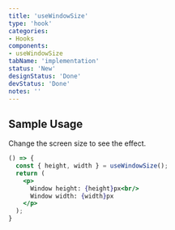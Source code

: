 ```yaml
---
title: 'useWindowSize'
type: 'hook'
categories:
- Hooks
components:
- useWindowSize
tabName: 'implementation'
status: 'New'
designStatus: 'Done'
devStatus: 'Done'
notes: ''
---
```


## Sample Usage

<p>Change the screen size to see the effect.</p>

```jsx live
() => {
  const { height, width } = useWindowSize();
  return (
    <p>
      Window height: {height}px<br/>
      Window width: {width}px
    </p>
  );
}
```
